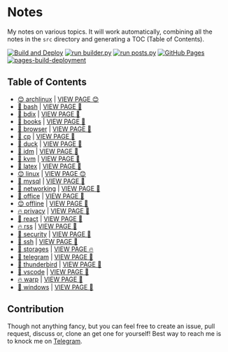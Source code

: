 # Notes

My notes on various topics. It will work automatically, combining all the notes in the `src` directory and generating a TOC (Table of Contents).

[![Build and Deploy](https://github.com/SharafatKarim/notes/actions/workflows/action.yml/badge.svg)](https://github.com/SharafatKarim/notes/actions/workflows/action.yml)
[![run builder.py](https://github.com/SharafatKarim/notes/actions/workflows/action.yml/badge.svg)](https://github.com/SharafatKarim/notes/actions/workflows/action.yml)
[![run posts.py](https://github.com/SharafatKarim/notes/actions/workflows/posts.yml/badge.svg)](https://github.com/SharafatKarim/notes/actions/workflows/posts.yml)
[![GitHub Pages](https://github.com/SharafatKarim/notes/actions/workflows/gh-pages.yml/badge.svg)](https://github.com/SharafatKarim/notes/actions/workflows/gh-pages.yml)
[![pages-build-deployment](https://github.com/SharafatKarim/notes/actions/workflows/pages/pages-build-deployment/badge.svg)](https://github.com/SharafatKarim/notes/actions/workflows/pages/pages-build-deployment)


## Table of Contents

- [😊 archlinux](src/archlinux.md) | <a href='https://sharafat.is-a.dev/notes/archlinux' target='_blank'>VIEW PAGE 😊</a>
- [🎸 bash](src/bash.md) | <a href='https://sharafat.is-a.dev/notes/bash' target='_blank'>VIEW PAGE 👾</a>
- [👾 bdix](src/bdix.md) | <a href='https://sharafat.is-a.dev/notes/bdix' target='_blank'>VIEW PAGE 🍕</a>
- [🌈 books](src/books.md) | <a href='https://sharafat.is-a.dev/notes/books' target='_blank'>VIEW PAGE 🌟</a>
- [🤖 browser](src/browser.md) | <a href='https://sharafat.is-a.dev/notes/browser' target='_blank'>VIEW PAGE 🤖</a>
- [👾 cp](src/cp.md) | <a href='https://sharafat.is-a.dev/notes/cp' target='_blank'>VIEW PAGE 🎉</a>
- [🤖 duck](src/duck.md) | <a href='https://sharafat.is-a.dev/notes/duck' target='_blank'>VIEW PAGE 🌈</a>
- [🤖 idm](src/idm.md) | <a href='https://sharafat.is-a.dev/notes/idm' target='_blank'>VIEW PAGE 🎉</a>
- [🎉 kvm](src/kvm.md) | <a href='https://sharafat.is-a.dev/notes/kvm' target='_blank'>VIEW PAGE 🎉</a>
- [🌟 latex](src/latex.md) | <a href='https://sharafat.is-a.dev/notes/latex' target='_blank'>VIEW PAGE 🍕</a>
- [😊 linux](src/linux.md) | <a href='https://sharafat.is-a.dev/notes/linux' target='_blank'>VIEW PAGE 😊</a>
- [🎸 mysql](src/mysql.md) | <a href='https://sharafat.is-a.dev/notes/mysql' target='_blank'>VIEW PAGE 🚀</a>
- [🌈 networking](src/networking.md) | <a href='https://sharafat.is-a.dev/notes/networking' target='_blank'>VIEW PAGE 🍕</a>
- [🌈 office](src/office.md) | <a href='https://sharafat.is-a.dev/notes/office' target='_blank'>VIEW PAGE 🌟</a>
- [😊 offline](src/offline.md) | <a href='https://sharafat.is-a.dev/notes/offline' target='_blank'>VIEW PAGE 🎉</a>
- [🔥 privacy](src/privacy.md) | <a href='https://sharafat.is-a.dev/notes/privacy' target='_blank'>VIEW PAGE 🌈</a>
- [🤖 react](src/react.md) | <a href='https://sharafat.is-a.dev/notes/react' target='_blank'>VIEW PAGE 🌈</a>
- [🔥 rss](src/rss.md) | <a href='https://sharafat.is-a.dev/notes/rss' target='_blank'>VIEW PAGE 🌟</a>
- [🎉 security](src/security.md) | <a href='https://sharafat.is-a.dev/notes/security' target='_blank'>VIEW PAGE 👾</a>
- [🍕 ssh](src/ssh.md) | <a href='https://sharafat.is-a.dev/notes/ssh' target='_blank'>VIEW PAGE 🌟</a>
- [🌈 storages](src/storages.md) | <a href='https://sharafat.is-a.dev/notes/storages' target='_blank'>VIEW PAGE 🔥</a>
- [🎉 telegram](src/telegram.md) | <a href='https://sharafat.is-a.dev/notes/telegram' target='_blank'>VIEW PAGE 🌟</a>
- [🌟 thunderbird](src/thunderbird.md) | <a href='https://sharafat.is-a.dev/notes/thunderbird' target='_blank'>VIEW PAGE 🌟</a>
- [🎉 vscode](src/vscode.md) | <a href='https://sharafat.is-a.dev/notes/vscode' target='_blank'>VIEW PAGE 🎉</a>
- [🔥 warp](src/warp.md) | <a href='https://sharafat.is-a.dev/notes/warp' target='_blank'>VIEW PAGE 🎉</a>
- [🎸 windows](src/windows.md) | <a href='https://sharafat.is-a.dev/notes/windows' target='_blank'>VIEW PAGE 🍕</a>

## Contribution

Though not anything fancy, but you can feel free to create an issue, pull request, discuss or, clone an get one for yourself!
Best way to reach me is to knock me on [Telegram](https://t.me/SharafatKarim).

